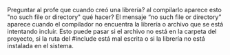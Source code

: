 Preguntar al profe que cuando creó una librería? al compilarlo aparece esto "no such file or directory" qué hacer?
El mensaje “no such file or directory” aparece cuando el compilador no encuentra la librería o archivo que se está intentando incluir. Esto puede pasar si el archivo no está en la carpeta del proyecto, si la ruta del #include está mal escrita o si la librería no está instalada en el sistema.
